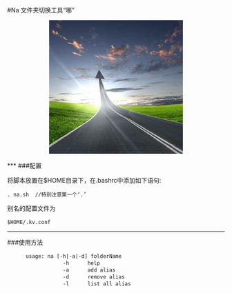 #Na 文件夹切换工具“哪”
<p align="center">
<img class="embeded-img" src="na.jpg">
</p>
***
###配置

将脚本放置在$HOME目录下，在.bashrc中添加如下语句:

	. na.sh  //特别注意第一个‘.’
    
别名的配置文件为
	
    $HOME/.kv.conf
    
***
###使用方法

          usage: na [-h|-a|-d] folderName
                      -h      help
                      -a      add alias
                      -d      remove alias
                      -l      list all alias
